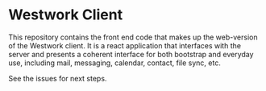 Westwork Client
====
This repository contains the front end code that makes up the web-version of the Westwork client. It is a react application that interfaces with the server and presents a coherent interface for both bootstrap and everyday use, including mail, messaging, calendar, contact, file sync, etc.

See the issues for next steps.
